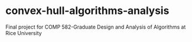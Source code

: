 # convex-hull-algorithms-analysis
Final project for COMP 582-Graduate Design and Analysis of Algorithms at Rice University
